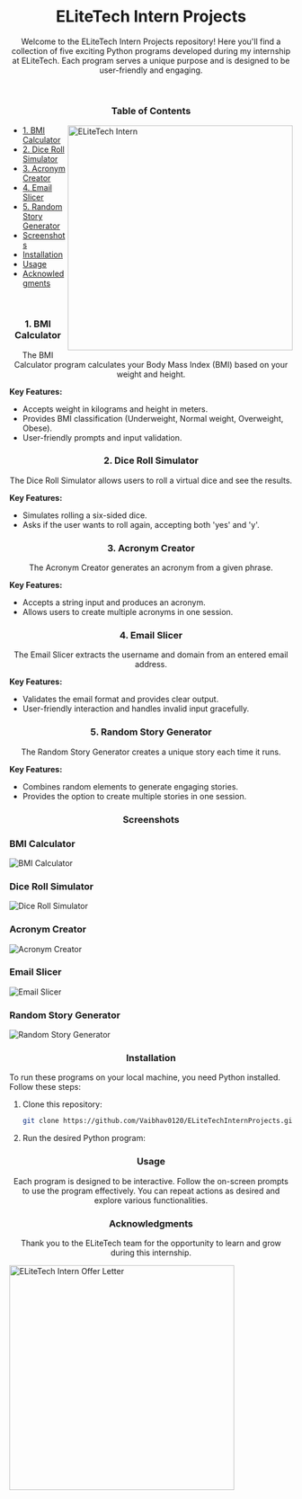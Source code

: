 <h1 align="center">ELiteTech Intern Projects</h1>


<p align="center">Welcome to the ELiteTech Intern Projects repository! Here you'll find a collection of five exciting Python programs developed during my internship at ELiteTech. Each program serves a unique purpose and is designed to be user-friendly and engaging. </p>

<br>

<h3 align="center">Table of Contents</h3>

<img align="right" alt="ELiteTech Intern" width="400" src="https://github.com/user-attachments/assets/b2ec9964-cbcd-4eb8-b191-c19ce2b3a403">

- [1. BMI Calculator](#1-bmi-calculator)
- [2. Dice Roll Simulator](#2-dice-roll-simulator)
- [3. Acronym Creator](#3-acronym-creator)
- [4. Email Slicer](#4-email-slicer)
- [5. Random Story Generator](#5-random-story-generator)
- [Screenshots](#screenshots)
- [Installation](#installation)
- [Usage](#usage)
- [Acknowledgments](#Acknowledgments)

<br>

<h3 align="center">1. BMI Calculator</h3>
<p align="center">The BMI Calculator program calculates your Body Mass Index (BMI) based on your weight and height.</p>

**Key Features:**
- Accepts weight in kilograms and height in meters.
- Provides BMI classification (Underweight, Normal weight, Overweight, Obese).
- User-friendly prompts and input validation.

<h3 align="center">2. Dice Roll Simulator</h3>
<p align="center">The Dice Roll Simulator allows users to roll a virtual dice and see the results.</p>

**Key Features:**
- Simulates rolling a six-sided dice.
- Asks if the user wants to roll again, accepting both 'yes' and 'y'.

<h3 align="center">3. Acronym Creator</h3>
<p align="center">The Acronym Creator generates an acronym from a given phrase.</p>

**Key Features:**
- Accepts a string input and produces an acronym.
- Allows users to create multiple acronyms in one session.

<h3 align="center">4. Email Slicer</h3>
<p align="center">The Email Slicer extracts the username and domain from an entered email address.</p>

**Key Features:**
- Validates the email format and provides clear output.
- User-friendly interaction and handles invalid input gracefully.

<h3 align="center">5. Random Story Generator</h3>
<p align="center">The Random Story Generator creates a unique story each time it runs.</p>

**Key Features:**
- Combines random elements to generate engaging stories.
- Provides the option to create multiple stories in one session.

<h3 align="center">Screenshots</h3>

### BMI Calculator
![BMI Calculator](https://github.com/user-attachments/assets/24b4647e-c6db-4491-9f2a-fd238bc20137)

### Dice Roll Simulator
![Dice Roll Simulator](https://github.com/user-attachments/assets/dd366d25-d712-4954-bb00-fc7b2c9c36f2)

### Acronym Creator
![Acronym Creator](https://github.com/user-attachments/assets/3c72160e-39f9-42dd-bdf5-4ecdf7a4dd6c)

### Email Slicer
![Email Slicer](https://github.com/user-attachments/assets/27e1abe1-2b6c-4429-8403-22bcc693e930)

### Random Story Generator
![Random Story Generator](https://github.com/user-attachments/assets/36a78baf-c279-4665-bfc3-2c8233dd1b9b)

<h3 align="center">Installation</h3>
To run these programs on your local machine, you need Python installed. Follow these steps:

1. Clone this repository:
   ```bash
   git clone https://github.com/Vaibhav0120/ELiteTechInternProjects.git

2. Run the desired Python program:

<h3 align="center">Usage</h3>
<p align="center">Each program is designed to be interactive. Follow the on-screen prompts to use the program effectively. You can repeat actions as desired and explore various functionalities.</p>

<h3 align="center">Acknowledgments</h3>
<p align="center">Thank you to the ELiteTech team for the opportunity to learn and grow during this internship.</p>

<img align="center" alt="ELiteTech Intern Offer Letter" width="400" src="https://github.com/user-attachments/assets/fe46c71f-08d4-4e26-8822-83b3337fd606">
